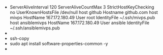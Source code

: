 - ServerAliveInterval 120
  ServerAliveCountMax 3
  StrictHostKeyChecking no
  UserKnownHostsFile /dev/null
  host github
  	Hostname github.com
  host mivps
  	HostName 167.172.180.49
  	User root
  	IdentityFile ~/.ssh/mivps.pub
  host ansiblemivps
  	HostName 167.172.180.49
  	User ansible
  	IdentityFile ~/.ssh/ansiblemivps.pub
-
- ssh-copy
- sudo apt install software-properties-common -y
-